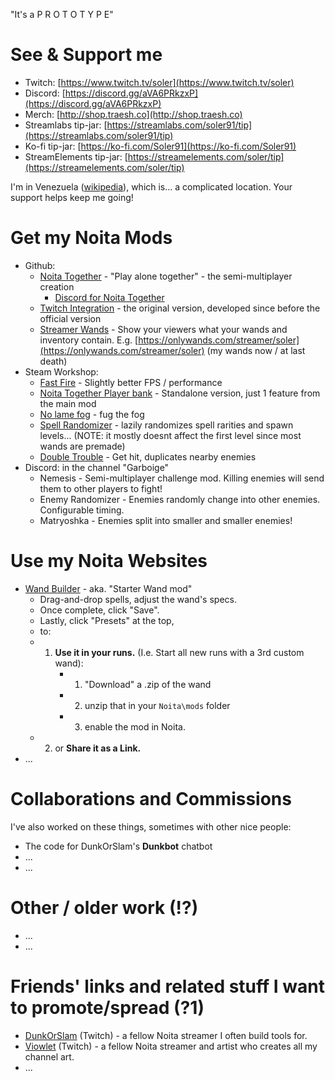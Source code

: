 "It's a P R O T O T Y P E"

# See & Support me

* Twitch: [https://www.twitch.tv/soler](https://www.twitch.tv/soler)
* Discord: [https://discord.gg/aVA6PRkzxP](https://discord.gg/aVA6PRkzxP)
* Merch: [http://shop.traesh.co](http://shop.traesh.co)
* Streamlabs tip-jar: [https://streamlabs.com/soler91/tip](https://streamlabs.com/soler91/tip)
* Ko-fi tip-jar: [https://ko-fi.com/Soler91](https://ko-fi.com/Soler91)
* StreamElements tip-jar: [https://streamelements.com/soler/tip](https://streamelements.com/soler/tip)

I'm in Venezuela ([wikipedia](https://en.wikipedia.org/wiki/Venezuela)), which is… a complicated location. Your support helps keep me going!

# Get my Noita Mods
* Github:
  * [Noita Together](https://github.com/soler91/noita-together#readme) - "Play alone together" - the semi-multiplayer creation
    * [Discord for Noita Together](https://discord.gg/ex3XFkXCgM)
  * [Twitch Integration](https://github.com/soler91/Noita-Twitch-Integration#readme) - the original version, developed since before the official version
  * [Streamer Wands](https://github.com/soler91/streamer-wands#readme) - Show your viewers what your wands and inventory contain. E.g. [https://onlywands.com/streamer/soler](https://onlywands.com/streamer/soler) (my wands now / at last death)
* Steam Workshop:
  * [Fast Fire](https://steamcommunity.com/sharedfiles/filedetails/?id=2526809371) - Slightly better FPS / performance
  * [Noita Together Player bank](https://steamcommunity.com/sharedfiles/filedetails/?id=2468614985) - Standalone version, just 1 feature from the main mod
  * [No lame fog](https://steamcommunity.com/sharedfiles/filedetails/?id=2210274684) - fug the fog
  * [Spell Randomizer](https://steamcommunity.com/sharedfiles/filedetails/?id=2783627811) - lazily randomizes spell rarities and spawn levels... (NOTE: it mostly doesnt affect the first level since most wands are premade)
  * [Double Trouble](https://steamcommunity.com/sharedfiles/filedetails/?id=2892552600) - Get hit, duplicates nearby enemies
* Discord: in the channel "Garboige"
  * Nemesis - Semi-multiplayer challenge mod. Killing enemies will send them to other players to fight!
  * Enemy Randomizer - Enemies randomly change into other enemies. Configurable timing.
  * Matryoshka - Enemies split into smaller and smaller enemies!

# Use my Noita Websites
* [Wand Builder](https://soler91.github.io/noita-loadouts/#/wand-builder) - aka. "Starter Wand mod"
  * Drag-and-drop spells, adjust the wand's specs.
  * Once complete, click "Save".
  * Lastly, click "Presets" at the top,
  * to:
  * 1. **Use it in your runs.** (I.e. Start all new runs with a 3rd custom wand):
        * 1. "Download" a .zip of the wand
        * 2. unzip that in your `Noita\mods` folder
        * 3. enable the mod in Noita.
  * 2. or **Share it as a Link.**
* ...
  
# Collaborations and Commissions
I've also worked on these things, sometimes with other nice people:
* The code for DunkOrSlam's **Dunkbot** chatbot
* ...
* ... 

# Other / older work (!?)
* ...
* ...

# Friends' links and related stuff I want to promote/spread (?1)
* [DunkOrSlam](https://www.twitch.tv/dunkorslam) (Twitch) - a fellow Noita streamer I often build tools for.
* [Viowlet](https://www.twitch.tv/viowlet) (Twitch) - a fellow Noita streamer and artist who creates all my channel art.
* ... 
